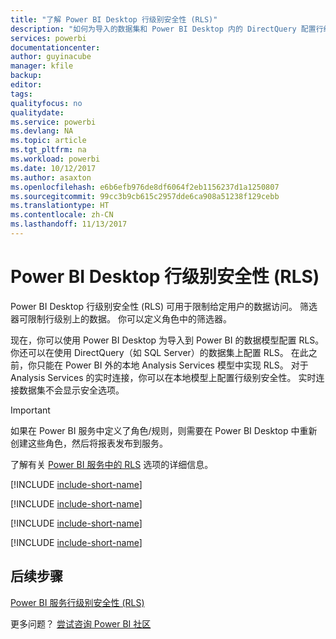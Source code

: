 ```yaml
---
title: "了解 Power BI Desktop 行级别安全性 (RLS)"
description: "如何为导入的数据集和 Power BI Desktop 内的 DirectQuery 配置行级别安全性。"
services: powerbi
documentationcenter: 
author: guyinacube
manager: kfile
backup: 
editor: 
tags: 
qualityfocus: no
qualitydate: 
ms.service: powerbi
ms.devlang: NA
ms.topic: article
ms.tgt_pltfrm: na
ms.workload: powerbi
ms.date: 10/12/2017
ms.author: asaxton
ms.openlocfilehash: e6b6efb976de8df6064f2eb1156237d1a1250807
ms.sourcegitcommit: 99cc3b9cb615c2957dde6ca908a51238f129cebb
ms.translationtype: HT
ms.contentlocale: zh-CN
ms.lasthandoff: 11/13/2017
---
```

# <a name="row-level-security-rls-with-power-bi-desktop"></a>Power BI Desktop 行级别安全性 (RLS)
Power BI Desktop 行级别安全性 (RLS) 可用于限制给定用户的数据访问。 筛选器可限制行级别上的数据。 你可以定义角色中的筛选器。

现在，你可以使用 Power BI Desktop 为导入到 Power BI 的数据模型配置 RLS。 你还可以在使用 DirectQuery（如 SQL Server）的数据集上配置 RLS。 在此之前，你只能在 Power BI 外的本地 Analysis Services 模型中实现 RLS。 对于 Analysis Services 的实时连接，你可以在本地模型上配置行级别安全性。 实时连接数据集不会显示安全选项。

> [!IMPORTANT]
> 如果在 Power BI 服务中定义了角色/规则，则需要在 Power BI Desktop 中重新创建这些角色，然后将报表发布到服务。
> 
> 

了解有关 [Power BI 服务中的 RLS](service-admin-rls.md) 选项的详细信息。

[!INCLUDE [include-short-name](./includes/rls-desktop-define-roles.md)]

[!INCLUDE [include-short-name](./includes/rls-desktop-view-as-roles.md)]

[!INCLUDE [include-short-name](./includes/rls-limitations.md)]

[!INCLUDE [include-short-name](./includes/rls-faq.md)]

## <a name="next-steps"></a>后续步骤
[Power BI 服务行级别安全性 (RLS)](service-admin-rls.md)  

更多问题？ [尝试咨询 Power BI 社区](http://community.powerbi.com/)

